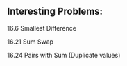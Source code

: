 Interesting Problems:
---------------------

16.6 Smallest Difference

16.21 Sum Swap

16.24 Pairs with Sum (Duplicate values)
